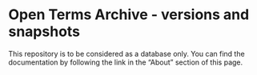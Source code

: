 # Open Terms Archive - versions and snapshots

This repository is to be considered as a database only.
You can find the documentation by following the link in the “About” section of this page.

